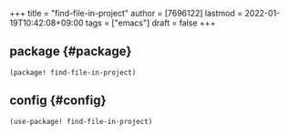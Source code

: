 +++
title = "find-file-in-project"
author = [7696122]
lastmod = 2022-01-19T10:42:08+09:00
tags = ["emacs"]
draft = false
+++

## package {#package}

```elisp
(package! find-file-in-project)
```


## config {#config}

```elisp
(use-package! find-file-in-project)
```
